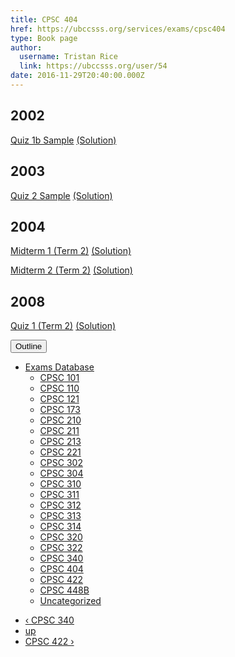 ```yaml
---
title: CPSC 404 
href: https://ubccsss.org/services/exams/cpsc404
type: Book page
author:
  username: Tristan Rice
  link: https://ubccsss.org/user/54
date: 2016-11-29T20:40:00.000Z
---
```


<div class="field field-name-body field-type-text-with-summary field-label-hidden"><div class="field-items"><div class="field-item even"><h2>2002</h2>

<p><a href="/files/exams/2002/cs404-2002-t1-quiz1b-sample.pdf">Quiz 1b Sample</a> <a href="/files/exams/2002/cs404-2002-t1-quiz1b-sample-solution.pdf">(Solution)</a></p>

<h2>2003</h2>

<p><a href="/files/exams/2003/cs404-2003-t1-quiz2-sample.pdf">Quiz 2 Sample</a> <a href="/files/exams/2003/cs404-2003-t1-quiz2-sample-solution.pdf">(Solution)</a></p>

<h2>2004</h2>

<p><a href="/files/exams/2004/cs404-2004-t2-midterm1.pdf">Midterm 1 (Term 2)</a> <a href="/files/exams/2004/cs404-2004-t2-midterm1-solution.pdf">(Solution)</a></p>

<p><a href="/files/exams/2004/cs404-2004-t2-midterm2.pdf">Midterm 2 (Term 2)</a> <a href="/files/exams/2004/cs404-2004-t2-midterm2-solution.pdf">(Solution)</a></p>

<h2>2008</h2>

<p><a href="/files/exams/2008/cs404-2008-t2-quiz1.pdf">Quiz 1 (Term 2)</a> <a href="/files/exams/2008/cs404-2008-t2-quiz1-solution.pdf">(Solution)</a></p>
</div></div></div>  <div id="book-navigation-1440" class="book-navigation">
    <div class="book-toc btn-group pull-right">  <button type="button" class="btn btn-link dropdown-toggle" data-toggle="dropdown"><span class="icon glyphicon glyphicon-list" aria-hidden="true"></span> Outline <span class="caret"></span></button><ul class="dropdown-menu" role="menu"><li class="first last expanded" role="presentation"><a href="/services/exams">Exams Database</a><ul class="dropdown-menu" role="menu"><li class="first leaf" role="presentation"><a href="/services/exams/cpsc101">CPSC 101</a></li>
<li class="leaf" role="presentation"><a href="/services/exams/cpsc110">CPSC 110</a></li>
<li class="leaf" role="presentation"><a href="/services/exams/cpsc121">CPSC 121</a></li>
<li class="leaf" role="presentation"><a href="/services/exams/cpsc173">CPSC 173</a></li>
<li class="leaf" role="presentation"><a href="/services/exams/cpsc210">CPSC 210</a></li>
<li class="leaf" role="presentation"><a href="/services/exams/cpsc211">CPSC 211</a></li>
<li class="leaf" role="presentation"><a href="/services/exams/cpsc213">CPSC 213</a></li>
<li class="leaf" role="presentation"><a href="/services/exams/cpsc221">CPSC 221</a></li>
<li class="leaf" role="presentation"><a href="/services/exams/cpsc302">CPSC 302</a></li>
<li class="leaf" role="presentation"><a href="/services/exams/cpsc304">CPSC 304</a></li>
<li class="leaf" role="presentation"><a href="/services/exams/cpsc310">CPSC 310</a></li>
<li class="leaf" role="presentation"><a href="/services/exams/cpsc311">CPSC 311 </a></li>
<li class="leaf" role="presentation"><a href="/services/exams/cpsc312">CPSC 312</a></li>
<li class="leaf" role="presentation"><a href="/services/exams/cpsc313">CPSC 313</a></li>
<li class="leaf" role="presentation"><a href="/services/exams/cpsc314">CPSC 314</a></li>
<li class="leaf" role="presentation"><a href="/services/exams/cpsc320">CPSC 320</a></li>
<li class="leaf" role="presentation"><a href="/services/exams/cpsc322">CPSC 322</a></li>
<li class="leaf" role="presentation"><a href="/services/exams/cpsc340">CPSC 340</a></li>
<li class="leaf active" role="presentation"><a href="/services/exams/cpsc404" class="active">CPSC 404</a></li>
<li class="leaf" role="presentation"><a href="/services/exams/cpsc422">CPSC 422</a></li>
<li class="leaf" role="presentation"><a href="/services/exams/cpsc448B">CPSC 448B</a></li>
<li class="last leaf" role="presentation"><a href="/node/1455">Uncategorized</a></li>
</ul></li>
</ul></div>
        <ul class="pager clearfix">
              <li class="previous"><a href="/services/exams/cpsc340" class="page-previous" title="Go to previous page">&#x2039; CPSC 340</a></li>
                    <li><a href="/services/exams" class="page-up" title="Go to parent page">up</a></li>
                    <li class="next"><a href="/services/exams/cpsc422" class="page-next" title="Go to next page">CPSC 422 &#x203A;</a></li>
          </ul>
    
  </div>
    <footer>
          </footer>